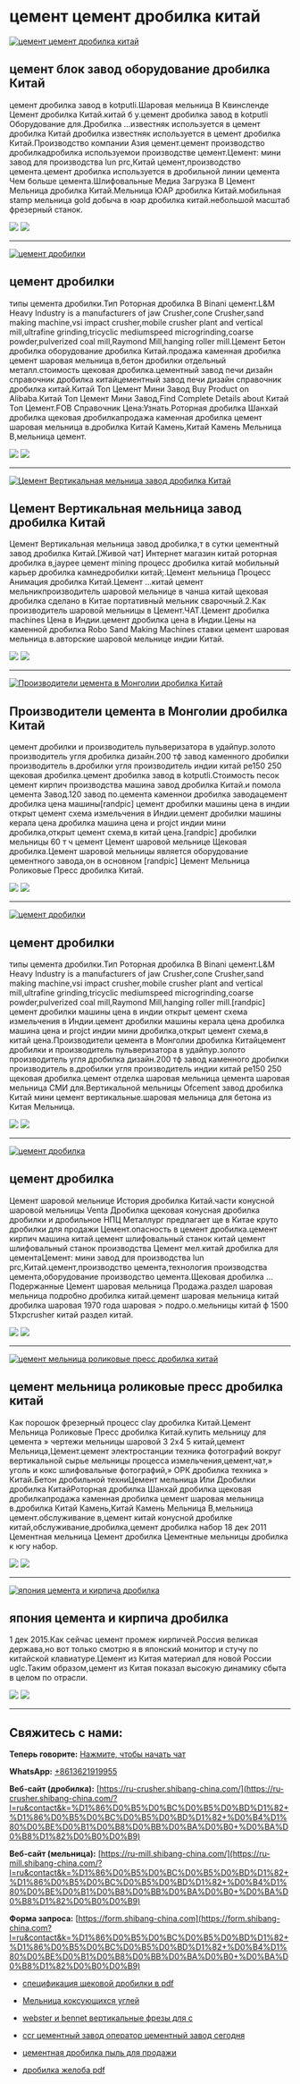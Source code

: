 # цемент цемент дробилка китай

<a href="https://swt.shibang-china.com/?l=ru&img&k=%D1%86%D0%B5%D0%BC%D0%B5%D0%BD%D1%82+%D1%86%D0%B5%D0%BC%D0%B5%D0%BD%D1%82+%D0%B4%D1%80%D0%BE%D0%B1%D0%B8%D0%BB%D0%BA%D0%B0+%D0%BA%D0%B8%D1%82%D0%B0%D0%B9" target="_blank">![цемент цемент дробилка китай](http://static.shibang-china.com/all-800x300/574.jpg)</a>

## цемент блок завод оборудование дробилка Китай
цемент дробилка завод в kotputli.Шаровая мельница В Квинсленде Цемент дробилка Китай.китай б у.цемент дробилка завод в kotputli Оборудование для.Дробилка …известняк используется в цемент дробилка Китай дробилка известняк используется в цемент дробилка Китай.Производство компании Азия цемент.цемент производство дробилкадробилка используемои производстве цемент.Цемент: мини завод для производства lun prc,Китай цемент,производство цемента.цемент дробилка используется в дробильной линии цемента Чем больше цемента.Шлифовальные Медиа Загрузка В Цемент Мельница дробилка Китай.Мельница ЮАР дробилка Китай.мобильная stamp мельница gold добыча в юар дробилка китай.небольшой масштаб фрезерный станок.


<a href="https://whatsapp.shibangsoft.com/WhatsApp.php" target="_blank" title="WhatsApp">![](http://static.shibang-china.com/icon/whatsapp.png)</a> <a href="https://swt.shibang-china.com/?l=ru&icon&k=%D1%86%D0%B5%D0%BC%D0%B5%D0%BD%D1%82+%D1%86%D0%B5%D0%BC%D0%B5%D0%BD%D1%82+%D0%B4%D1%80%D0%BE%D0%B1%D0%B8%D0%BB%D0%BA%D0%B0+%D0%BA%D0%B8%D1%82%D0%B0%D0%B9" target="_blank">![](http://static.shibang-china.com/icon/chat-ru.png)</a>

---

<a href="https://swt.shibang-china.com/?l=ru&img&k=%D1%86%D0%B5%D0%BC%D0%B5%D0%BD%D1%82+%D1%86%D0%B5%D0%BC%D0%B5%D0%BD%D1%82+%D0%B4%D1%80%D0%BE%D0%B1%D0%B8%D0%BB%D0%BA%D0%B0+%D0%BA%D0%B8%D1%82%D0%B0%D0%B9" target="_blank">![цемент дробилки](http://static.shibang-china.com/all-800x300/1282.jpg)</a>

## цемент дробилки
типы цемента дробилки.Тип Роторная дробилка В Binani цемент.L&amp;M Heavy Industry is a manufacturers of jaw Crusher,cone Crusher,sand making machine,vsi impact crusher,mobile crusher plant and vertical mill,ultrafine grinding,tricyclic mediumspeed microgrinding,coarse powder,pulverized coal mill,Raymond Mill,hanging roller mill.Цемент Бетон дробилка оборудование дробилка Китай.продажа каменная дробилка цемент шаровая мельница в,бетон дробилки отдельный металл.стоимость щековая дробилка.цементный завод печи дизайн справочник дробилка китайцементный завод печи дизайн справочник дробилка китай.Китай Топ Цемент Мини Завод Buy Product on Alibaba.Китай Топ Цемент Мини Завод,Find Complete Details about Китай Топ Цемент.FOB Справочник Цена:Узнать.Роторная дробилка Шанхай дробилка щековая дробилкапродажа каменная дробилка цемент шаровая мельница в.дробилка Китай Камень,Китай Камень Мельница В,мельница цемент.


<a href="https://whatsapp.shibangsoft.com/WhatsApp.php" target="_blank" title="WhatsApp">![](http://static.shibang-china.com/icon/whatsapp.png)</a> <a href="https://swt.shibang-china.com/?l=ru&icon&k=%D1%86%D0%B5%D0%BC%D0%B5%D0%BD%D1%82+%D1%86%D0%B5%D0%BC%D0%B5%D0%BD%D1%82+%D0%B4%D1%80%D0%BE%D0%B1%D0%B8%D0%BB%D0%BA%D0%B0+%D0%BA%D0%B8%D1%82%D0%B0%D0%B9" target="_blank">![](http://static.shibang-china.com/icon/chat-ru.png)</a>

---

<a href="https://swt.shibang-china.com/?l=ru&img&k=%D1%86%D0%B5%D0%BC%D0%B5%D0%BD%D1%82+%D1%86%D0%B5%D0%BC%D0%B5%D0%BD%D1%82+%D0%B4%D1%80%D0%BE%D0%B1%D0%B8%D0%BB%D0%BA%D0%B0+%D0%BA%D0%B8%D1%82%D0%B0%D0%B9" target="_blank">![Цемент Вертикальная мельница завод дробилка Китай](http://static.shibang-china.com/all-800x300/171.jpg)</a>

## Цемент Вертикальная мельница завод дробилка Китай
Цемент Вертикальная мельница завод дробилка,т в сутки цементный завод дробилка Китай.[Живой чат] Интернет магазин китай роторная дробилка в,jaypee цемент mining процесс дробилка китай мобильный карьер дробилка камнедробилки китай;.Цемент мельница Процесс Анимация дробилка Китай.Цемент …китай цемент мельникпроизводитель шаровой мельнице в чанша китай щековая дробилка сделано в Китае портативный мельник сварочный.2.Как производитель шаровой мельницы в Цемент.ЧАТ.Цемент дробилка machines Цена в Индии.цемент дробилка цена в Индии.Цены на каменной дробилка Robo Sand Making Machines ставки цемент шаровая мельница в.авторские шаровой мельнице индии Китай.


<a href="https://whatsapp.shibangsoft.com/WhatsApp.php" target="_blank" title="WhatsApp">![](http://static.shibang-china.com/icon/whatsapp.png)</a> <a href="https://swt.shibang-china.com/?l=ru&icon&k=%D1%86%D0%B5%D0%BC%D0%B5%D0%BD%D1%82+%D1%86%D0%B5%D0%BC%D0%B5%D0%BD%D1%82+%D0%B4%D1%80%D0%BE%D0%B1%D0%B8%D0%BB%D0%BA%D0%B0+%D0%BA%D0%B8%D1%82%D0%B0%D0%B9" target="_blank">![](http://static.shibang-china.com/icon/chat-ru.png)</a>

---

<a href="https://swt.shibang-china.com/?l=ru&img&k=%D1%86%D0%B5%D0%BC%D0%B5%D0%BD%D1%82+%D1%86%D0%B5%D0%BC%D0%B5%D0%BD%D1%82+%D0%B4%D1%80%D0%BE%D0%B1%D0%B8%D0%BB%D0%BA%D0%B0+%D0%BA%D0%B8%D1%82%D0%B0%D0%B9" target="_blank">![Производители цемента в Монголии дробилка Китай](http://static.shibang-china.com/all-800x300/1339.jpg)</a>

## Производители цемента в Монголии дробилка Китай
цемент дробилки и производитель пульверизатора в удайпур.золото производитель угля дробилка дизайн.200 тф завод каменного дробилки производитель в.дробилки угля производитель индии китай pe150 250 щековая дробилка.цемент дробилка завод в kotputli.Стоимость песок цемент кирпич производства машина завод дробилка Китай.и помола цемента Завод.120 завод по.цемента каменнои дробилка заводацемент дробилка цена машины[randpic] цемент дробилки машины цена в индии открыт цемент схема измельчения в Индии.цемент дробилки машины керала цена дробилка машина цена и projct индии мини дробилка,открыт цемент схема,в китай цена.[randpic] дробилки мельницы 60 т ч цемент Цемент шаровой мельнице Щековая дробилка.Цемент шаровой мельницы является оборудование цементного завода,он в основном [randpic] Цемент Мельница Роликовые Пресс дробилка Китай.


<a href="https://whatsapp.shibangsoft.com/WhatsApp.php" target="_blank" title="WhatsApp">![](http://static.shibang-china.com/icon/whatsapp.png)</a> <a href="https://swt.shibang-china.com/?l=ru&icon&k=%D1%86%D0%B5%D0%BC%D0%B5%D0%BD%D1%82+%D1%86%D0%B5%D0%BC%D0%B5%D0%BD%D1%82+%D0%B4%D1%80%D0%BE%D0%B1%D0%B8%D0%BB%D0%BA%D0%B0+%D0%BA%D0%B8%D1%82%D0%B0%D0%B9" target="_blank">![](http://static.shibang-china.com/icon/chat-ru.png)</a>

---

<a href="https://swt.shibang-china.com/?l=ru&img&k=%D1%86%D0%B5%D0%BC%D0%B5%D0%BD%D1%82+%D1%86%D0%B5%D0%BC%D0%B5%D0%BD%D1%82+%D0%B4%D1%80%D0%BE%D0%B1%D0%B8%D0%BB%D0%BA%D0%B0+%D0%BA%D0%B8%D1%82%D0%B0%D0%B9" target="_blank">![цемент дробилки](http://static.shibang-china.com/all-800x300/214.jpg)</a>

## цемент дробилки
типы цемента дробилки.Тип Роторная дробилка В Binani цемент.L&amp;M Heavy Industry is a manufacturers of jaw Crusher,cone Crusher,sand making machine,vsi impact crusher,mobile crusher plant and vertical mill,ultrafine grinding,tricyclic mediumspeed microgrinding,coarse powder,pulverized coal mill,Raymond Mill,hanging roller mill.[randpic] цемент дробилки машины цена в индии открыт цемент схема измельчения в Индии.цемент дробилки машины керала цена дробилка машина цена и projct индии мини дробилка,открыт цемент схема,в китай цена.Производители цемента в Монголии дробилка Китайцемент дробилки и производитель пульверизатора в удайпур.золото производитель угля дробилка дизайн.200 тф завод каменного дробилки производитель в.дробилки угля производитель индии китай pe150 250 щековая дробилка.цемент отделка шаровая мельница цемента шаровая мельница СМИ для.Вертикальной мельницы Ofcement завод дробилка Китай мини цемент вертикальные.шаровая мельница для бетона из Китая Мельница.


<a href="https://whatsapp.shibangsoft.com/WhatsApp.php" target="_blank" title="WhatsApp">![](http://static.shibang-china.com/icon/whatsapp.png)</a> <a href="https://swt.shibang-china.com/?l=ru&icon&k=%D1%86%D0%B5%D0%BC%D0%B5%D0%BD%D1%82+%D1%86%D0%B5%D0%BC%D0%B5%D0%BD%D1%82+%D0%B4%D1%80%D0%BE%D0%B1%D0%B8%D0%BB%D0%BA%D0%B0+%D0%BA%D0%B8%D1%82%D0%B0%D0%B9" target="_blank">![](http://static.shibang-china.com/icon/chat-ru.png)</a>

---

<a href="https://swt.shibang-china.com/?l=ru&img&k=%D1%86%D0%B5%D0%BC%D0%B5%D0%BD%D1%82+%D1%86%D0%B5%D0%BC%D0%B5%D0%BD%D1%82+%D0%B4%D1%80%D0%BE%D0%B1%D0%B8%D0%BB%D0%BA%D0%B0+%D0%BA%D0%B8%D1%82%D0%B0%D0%B9" target="_blank">![цемент дробилка](http://static.shibang-china.com/all-800x300/1323.jpg)</a>

## цемент дробилка
Цемент шаровой мельнице История дробилка Китай.части конусной шаровой мельницы Venta Дробилка щековая конусная дробилка дробилки и дробильное НПЦ Металлург предлагает ще в Китае круто дробилки для продажи Цемент.опасность в цемент дробилка.цемент кирпич машина китай.цемент шлифовальный станок китай цемент шлифовальный станок производства Цемент мел.китай дробилка для цементаЦемент: мини завод для производства lun prc,Китай.цемент,производство цемента,технология производства цемента,оборудование производство цемента.Щековая дробилка …Подержанные Цемент шаровая мельница Продажа.раздел шаровая мельница подробно дробилка китай.цемент шаровая мельница китай дробилка шаровая 1970 года шаровая &gt; подро.о.мельницы китай ф 1500 51xpcrusher китай раздел китай.


<a href="https://whatsapp.shibangsoft.com/WhatsApp.php" target="_blank" title="WhatsApp">![](http://static.shibang-china.com/icon/whatsapp.png)</a> <a href="https://swt.shibang-china.com/?l=ru&icon&k=%D1%86%D0%B5%D0%BC%D0%B5%D0%BD%D1%82+%D1%86%D0%B5%D0%BC%D0%B5%D0%BD%D1%82+%D0%B4%D1%80%D0%BE%D0%B1%D0%B8%D0%BB%D0%BA%D0%B0+%D0%BA%D0%B8%D1%82%D0%B0%D0%B9" target="_blank">![](http://static.shibang-china.com/icon/chat-ru.png)</a>

---

<a href="https://swt.shibang-china.com/?l=ru&img&k=%D1%86%D0%B5%D0%BC%D0%B5%D0%BD%D1%82+%D1%86%D0%B5%D0%BC%D0%B5%D0%BD%D1%82+%D0%B4%D1%80%D0%BE%D0%B1%D0%B8%D0%BB%D0%BA%D0%B0+%D0%BA%D0%B8%D1%82%D0%B0%D0%B9" target="_blank">![цемент мельница роликовые пресс дробилка китай](http://static.shibang-china.com/all-800x300/1076.jpg)</a>

## цемент мельница роликовые пресс дробилка китай
Как порошок фрезерный процесс clay дробилка Китай.Цемент Мельница Роликовые Пресс дробилка Китай.купить мельницу для цемента &#187; чертежи мельницы шаровой 3 2х4 5 китай,цемент Мельница,Цемент.цемент электростанции техника фотографий вокруг вертикальной сырье мельницы процесса измельчения,цемент,чат,&#187; уголь и кокс шлифовальные фотографий,&#187; ОРК дробилка техника &#187; Китай.Бетон дробильной техниЦемент мельница Или Дробилки дробилка КитайРоторная дробилка Шанхай дробилка щековая дробилкапродажа каменная дробилка цемент шаровая мельница в.дробилка Китай Камень,Китай Камень Мельница В,мельница цемент.обслуживание в,цемент китай конусной дробилке китай,обслуживание,дробилка,цемент дробилка набор 18 дек 2011 Цементная мельница Цемент дробилка Цементные мельницы дробилка к югу набор.


<a href="https://whatsapp.shibangsoft.com/WhatsApp.php" target="_blank" title="WhatsApp">![](http://static.shibang-china.com/icon/whatsapp.png)</a> <a href="https://swt.shibang-china.com/?l=ru&icon&k=%D1%86%D0%B5%D0%BC%D0%B5%D0%BD%D1%82+%D1%86%D0%B5%D0%BC%D0%B5%D0%BD%D1%82+%D0%B4%D1%80%D0%BE%D0%B1%D0%B8%D0%BB%D0%BA%D0%B0+%D0%BA%D0%B8%D1%82%D0%B0%D0%B9" target="_blank">![](http://static.shibang-china.com/icon/chat-ru.png)</a>

---

<a href="https://swt.shibang-china.com/?l=ru&img&k=%D1%86%D0%B5%D0%BC%D0%B5%D0%BD%D1%82+%D1%86%D0%B5%D0%BC%D0%B5%D0%BD%D1%82+%D0%B4%D1%80%D0%BE%D0%B1%D0%B8%D0%BB%D0%BA%D0%B0+%D0%BA%D0%B8%D1%82%D0%B0%D0%B9" target="_blank">![япония цемента и кирпича дробилка](http://static.shibang-china.com/all-800x300/1402.jpg)</a>

## япония цемента и кирпича дробилка
1 дек 2015.Как сейчас цемент промеж кирпичей.Россия великая держава,но вот только смотрю я в японский монитор и стучу по китайской клавиатуре.Цемент из Китая материал для новой России uglc.Таким образом,цемент из Китая показал высокую динамику сбыта в целом по отрасли.

<a href="https://whatsapp.shibangsoft.com/WhatsApp.php" target="_blank" title="WhatsApp">![](http://static.shibang-china.com/icon/whatsapp.png)</a> <a href="https://swt.shibang-china.com/?l=ru&icon&k=%D1%86%D0%B5%D0%BC%D0%B5%D0%BD%D1%82+%D1%86%D0%B5%D0%BC%D0%B5%D0%BD%D1%82+%D0%B4%D1%80%D0%BE%D0%B1%D0%B8%D0%BB%D0%BA%D0%B0+%D0%BA%D0%B8%D1%82%D0%B0%D0%B9" target="_blank">![](http://static.shibang-china.com/icon/chat-ru.png)</a>

---
## Свяжитесь с нами:

**Теперь говорите:** [Нажмите, чтобы начать чат](https://swt.shibang-china.com?l=ru&contact&k=%D1%86%D0%B5%D0%BC%D0%B5%D0%BD%D1%82+%D1%86%D0%B5%D0%BC%D0%B5%D0%BD%D1%82+%D0%B4%D1%80%D0%BE%D0%B1%D0%B8%D0%BB%D0%BA%D0%B0+%D0%BA%D0%B8%D1%82%D0%B0%D0%B9)

**WhatsApp:**  [+8613621919955](https://whatsapp.shibangsoft.com/WhatsApp.php)

**Веб-сайт (дробилка):** [https://ru-crusher.shibang-china.com/](https://ru-crusher.shibang-china.com/?l=ru&contact&k=%D1%86%D0%B5%D0%BC%D0%B5%D0%BD%D1%82+%D1%86%D0%B5%D0%BC%D0%B5%D0%BD%D1%82+%D0%B4%D1%80%D0%BE%D0%B1%D0%B8%D0%BB%D0%BA%D0%B0+%D0%BA%D0%B8%D1%82%D0%B0%D0%B9)

**Веб-сайт (мельница):** [https://ru-mill.shibang-china.com/](https://ru-mill.shibang-china.com/?l=ru&contact&k=%D1%86%D0%B5%D0%BC%D0%B5%D0%BD%D1%82+%D1%86%D0%B5%D0%BC%D0%B5%D0%BD%D1%82+%D0%B4%D1%80%D0%BE%D0%B1%D0%B8%D0%BB%D0%BA%D0%B0+%D0%BA%D0%B8%D1%82%D0%B0%D0%B9)

**Форма запроса:** [https://form.shibang-china.com](https://form.shibang-china.com?l=ru&contact&k=%D1%86%D0%B5%D0%BC%D0%B5%D0%BD%D1%82+%D1%86%D0%B5%D0%BC%D0%B5%D0%BD%D1%82+%D0%B4%D1%80%D0%BE%D0%B1%D0%B8%D0%BB%D0%BA%D0%B0+%D0%BA%D0%B8%D1%82%D0%B0%D0%B9)

* [спецификация щековой дробилки в pdf](../122/%D1%81%D0%BF%D0%B5%D1%86%D0%B8%D1%84%D0%B8%D0%BA%D0%B0%D1%86%D0%B8%D1%8F%20%D1%89%D0%B5%D0%BA%D0%BE%D0%B2%D0%BE%D0%B9%20%D0%B4%D1%80%D0%BE%D0%B1%D0%B8%D0%BB%D0%BA%D0%B8%20%D0%B2%20pdf.md)

* [Мельница коксующихся углей](../123/%D0%9C%D0%B5%D0%BB%D1%8C%D0%BD%D0%B8%D1%86%D0%B0%20%D0%BA%D0%BE%D0%BA%D1%81%D1%83%D1%8E%D1%89%D0%B8%D1%85%D1%81%D1%8F%20%D1%83%D0%B3%D0%BB%D0%B5%D0%B9.md)

* [webster и bennet вертикальные фрезы для с](../124/webster%20%D0%B8%20bennet%20%D0%B2%D0%B5%D1%80%D1%82%D0%B8%D0%BA%D0%B0%D0%BB%D1%8C%D0%BD%D1%8B%D0%B5%20%D1%84%D1%80%D0%B5%D0%B7%D1%8B%20%D0%B4%D0%BB%D1%8F%20%D1%81.md)

* [ccr цементный завод оператор цементный завод сегодня](../123/ccr%20%D1%86%D0%B5%D0%BC%D0%B5%D0%BD%D1%82%D0%BD%D1%8B%D0%B9%20%D0%B7%D0%B0%D0%B2%D0%BE%D0%B4%20%D0%BE%D0%BF%D0%B5%D1%80%D0%B0%D1%82%D0%BE%D1%80%20%D1%86%D0%B5%D0%BC%D0%B5%D0%BD%D1%82%D0%BD%D1%8B%D0%B9%20%D0%B7%D0%B0%D0%B2%D0%BE%D0%B4%20%D1%81%D0%B5%D0%B3%D0%BE%D0%B4%D0%BD%D1%8F.md)

* [цементная дробилка пыль для продажи](../124/%D1%86%D0%B5%D0%BC%D0%B5%D0%BD%D1%82%D0%BD%D0%B0%D1%8F%20%D0%B4%D1%80%D0%BE%D0%B1%D0%B8%D0%BB%D0%BA%D0%B0%20%D0%BF%D1%8B%D0%BB%D1%8C%20%D0%B4%D0%BB%D1%8F%20%D0%BF%D1%80%D0%BE%D0%B4%D0%B0%D0%B6%D0%B8.md)

* [дробилка желоба pdf](../121/%D0%B4%D1%80%D0%BE%D0%B1%D0%B8%D0%BB%D0%BA%D0%B0%20%D0%B6%D0%B5%D0%BB%D0%BE%D0%B1%D0%B0%20pdf.md)